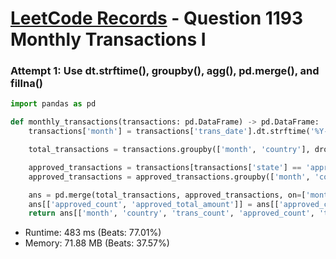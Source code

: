 # [LeetCode Records](../../README.md) - Question 1193 Monthly Transactions I

### Attempt 1: Use dt.strftime(), groupby(), agg(), pd.merge(), and fillna()
```py
import pandas as pd

def monthly_transactions(transactions: pd.DataFrame) -> pd.DataFrame:
    transactions['month'] = transactions['trans_date'].dt.strftime('%Y-%m')

    total_transactions = transactions.groupby(['month', 'country'], dropna=False).agg({'id': 'count', 'amount': 'sum'}).rename(columns={'id': 'trans_count', 'amount': 'trans_total_amount'}).reset_index()

    approved_transactions = transactions[transactions['state'] == 'approved']
    approved_transactions = approved_transactions.groupby(['month', 'country'], dropna=False).agg({'id': 'count', 'amount': 'sum'}).rename(columns={'id': 'approved_count', 'amount': 'approved_total_amount'}).reset_index()

    ans = pd.merge(total_transactions, approved_transactions, on=['month', 'country'], how='outer')
    ans[['approved_count', 'approved_total_amount']] = ans[['approved_count', 'approved_total_amount']].fillna(0)
    return ans[['month', 'country', 'trans_count', 'approved_count', 'trans_total_amount', 'approved_total_amount']]
```
- Runtime: 483 ms (Beats: 77.01%)
- Memory: 71.88 MB (Beats: 37.57%)

<br>
